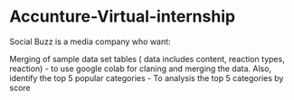 # Accunture-Virtual-internship
Social Buzz is a media company who want:

Merging of sample data set tables ( data includes content, reaction types, reaction) - to use google colab for claning and merging the data. 
Also, identify the top 5 popular categories - To analysis the top 5 categories by score 

![]()
